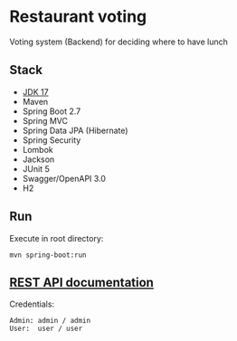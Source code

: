 # Restaurant voting
Voting system (Backend) for deciding where to have lunch


## Stack
- [JDK 17](http://jdk.java.net/17/)
- Maven
- Spring Boot 2.7
- Spring MVC
- Spring Data JPA (Hibernate)
- Spring Security
- Lombok
- Jackson
- JUnit 5
- Swagger/OpenAPI 3.0
- H2

## Run
Execute in root directory:
```
mvn spring-boot:run
```

## [REST API documentation](http://83.166.240.102:8080/swagger-ui/index.html)  
Credentials:
```
Admin: admin / admin
User:  user / user
```